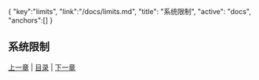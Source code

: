 {
   "key":"limits",
   "link":"/docs/limits.md",
   "title": "系统限制",
   "active": "docs",
   "anchors":[]
}

系统限制
---

[上一章](/docs/bench.md)  |  [目录](/docs/index.md)  |  [下一章](/docs/contribution.md)

